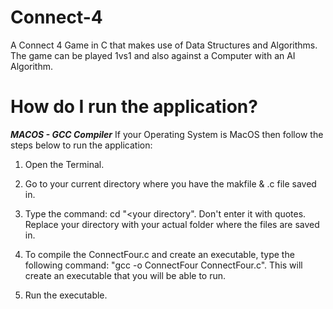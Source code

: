 # Connect-4
A Connect 4 Game in C that makes use of Data Structures and Algorithms. The game can be played 1vs1 and also against a Computer with an AI Algorithm.

# How do I run the application?

***MACOS - GCC Compiler***
If your Operating System is MacOS then follow the steps below to run the application:

1. Open the Terminal.

2. Go to your current directory where you have the makfile & .c file saved in.

3. Type the command: cd "<your directory". Don't enter it with quotes. Replace your directory with your actual folder where the files are saved in.
  
4. To compile the ConnectFour.c and create an executable, type the following command: "gcc -o ConnectFour ConnectFour.c". This will create an executable that you will be able to run.

5. Run the executable.
